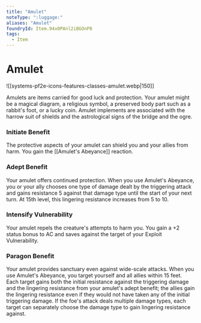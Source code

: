 ```yaml
---
title: "Amulet"
noteType: ":luggage:"
aliases: "Amulet"
foundryId: Item.94x0PAnl2iBGOnP8
tags:
  - Item
---
```


# Amulet
![[systems-pf2e-icons-features-classes-amulet.webp|150]]

Amulets are items carried for good luck and protection. Your amulet might be a magical diagram, a religious symbol, a preserved body part such as a rabbit's foot, or a lucky coin. Amulet implements are associated with the harrow suit of shields and the astrological signs of the bridge and the ogre.

### **Initiate Benefit**

The protective aspects of your amulet can shield you and your allies from harm. You gain the [[Amulet's Abeyance]] reaction.

### **Adept Benefit**

Your amulet offers continued protection. When you use Amulet's Abeyance, you or your ally chooses one type of damage dealt by the triggering attack and gains resistance 5 against that damage type until the start of your next turn. At 15th level, this lingering resistance increases from 5 to 10.

### **Intensify Vulnerability**

Your amulet repels the creature's attempts to harm you. You gain a +2 status bonus to AC and saves against the target of your Exploit Vulnerability.

### **Paragon Benefit**

Your amulet provides sanctuary even against wide-scale attacks. When you use Amulet's Abeyance, you target yourself and all allies within 15 feet. Each target gains both the initial resistance against the triggering damage and the lingering resistance from your amulet's adept benefit; the allies gain the lingering resistance even if they would not have taken any of the initial triggering damage. If the foe's attack deals multiple damage types, each target can separately choose the damage type to gain lingering resistance against.
